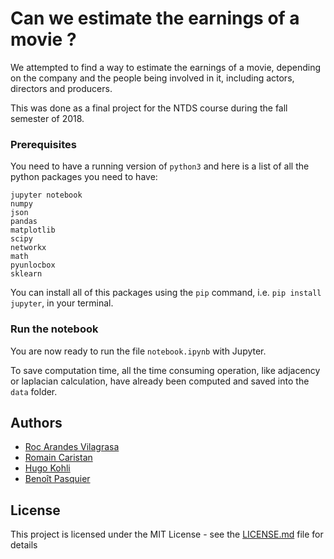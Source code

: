 # Can we estimate the earnings of a movie ?

We attempted to find a way to estimate the earnings of a movie, depending on the company and the people being involved in it, including actors, directors and producers.

This was done as a final project for the NTDS course during the fall semester of 2018.


### Prerequisites

You need to have a running version of ```python3``` and here is a list of all the python packages you need to have:

```
jupyter notebook
numpy
json
pandas
matplotlib
scipy
networkx
math
pyunlocbox
sklearn
```
You can install all of this packages using the ```pip``` command, i.e. ```pip install jupyter```, in your terminal.

### Run the notebook

You are now ready to run the file ```notebook.ipynb``` with Jupyter.

To save computation time, all the time consuming operation, like adjacency or laplacian calculation, have already been computed and saved into the ```data``` folder.


## Authors

* [Roc Arandes Vilagrasa](https://people.epfl.ch/roc.arandes)
* [Romain Caristan](https://people.epfl.ch/romain.caristan)
* [Hugo Kohli](https://people.epfl.ch/hugo.kohli)
* [Benoît Pasquier](https://people.epfl.ch/benoit.pasquier)

## License

This project is licensed under the MIT License - see the [LICENSE.md](LICENSE.md) file for details
